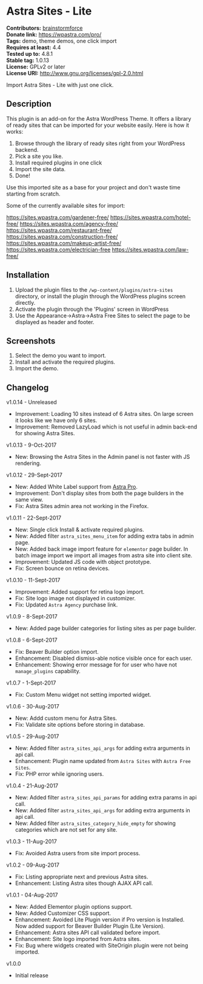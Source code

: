 # Astra Sites - Lite #
**Contributors:** [brainstormforce](https://profiles.wordpress.org/brainstormforce)  
**Donate link:** https://wpastra.com/pro/  
**Tags:** demo, theme demos, one click import  
**Requires at least:** 4.4  
**Tested up to:** 4.8.1  
**Stable tag:** 1.0.13  
**License:** GPLv2 or later  
**License URI:** http://www.gnu.org/licenses/gpl-2.0.html  

Import Astra Sites - Lite with just one click.

## Description ##

This plugin is an add-on for the Astra WordPress Theme. It offers a library of ready sites that can be imported for your website easily. Here is how it works:

1. Browse through the library of ready sites right from your WordPress backend.
2. Pick a site you like.
3. Install required plugins in one click
4. Import the site data.
5. Done!

Use this imported site as a base for your project and don't waste time starting from scratch.

Some of the currently available sites for import:

https://sites.wpastra.com/gardener-free/
https://sites.wpastra.com/hotel-free/
https://sites.wpastra.com/agency-free/
https://sites.wpastra.com/restaurant-free/
https://sites.wpastra.com/construction-free/
https://sites.wpastra.com/makeup-artist-free/
https://sites.wpastra.com/electrician-free
https://sites.wpastra.com/law-free/

## Installation ##

1. Upload the plugin files to the `/wp-content/plugins/astra-sites` directory, or install the plugin through the WordPress plugins screen directly.
2. Activate the plugin through the 'Plugins' screen in WordPress
3. Use the Appearance->Astra->Astra Free Sites to select the page to be displayed as header and footer.

## Screenshots ##
1. Select the demo you want to import.
2. Install and activate the required plugins.
3. Import the demo.

## Changelog ##

v1.0.14 - Unreleased
* Improvement: Loading 10 sites instead of 6 Astra sites. On large screen it looks like we have only 6 sites.
* Improvement: Removed LazyLoad which is not useful in admin back-end for showing Astra Sites.

v1.0.13 - 9-Oct-2017
* New: Browsing the Astra Sites in the Admin panel is not faster with JS rendering.

v1.0.12 - 29-Sept-2017
* New: Added White Label support from <a href="https://wpastra.com/pro/">Astra Pro</a>.
* Improvement: Don't display sites from both the page builders in the same view.
* Fix: Astra Sites admin area not working in the Firefox.

v1.0.11 - 22-Sept-2017
* New: Single click Install & activate required plugins.
* New: Added filter `astra_sites_menu_item` for adding extra tabs in admin page.
* New: Added back image import feature for `elementor` page builder. In batch image import we import all images from astra site into client site.
* Improvement: Updated JS code with object prototype.
* Fix: Screen bounce on retina devices.

v1.0.10 - 11-Sept-2017
* Improvement: Added support for retina logo import.
* Fix: Site logo image not displayed in customizer.
* Fix: Updated `Astra Agency` purchase link.

v1.0.9 - 8-Sept-2017
* New: Added page builder categories for listing sites as per page builder.

v1.0.8 - 6-Sept-2017
* Fix: Beaver Builder option import.
* Enhancement: Disabled dismiss-able notice visible once for each user.
* Enhancement: Showing error message for for user who have not `manage_plugins` capability.

v1.0.7 - 1-Sept-2017
* Fix: Custom Menu widget not setting imported widget.

v1.0.6 - 30-Aug-2017
* New: Addd custom menu for Astra Sites.
* Fix: Validate site options before storing in database.

v1.0.5 - 29-Aug-2017
* New: Added filter `astra_sites_api_args` for adding extra arguments in api call.
* Enhancement: Plugin name updated from `Astra Sites` with `Astra Free Sites`.
* Fix: PHP error while ignoring users.

v1.0.4 - 21-Aug-2017
* New: Added filter `astra_sites_api_params` for adding extra params in api call.
* New: Added filter `astra_sites_api_args` for adding extra arguments in api call.
* New: Added filter `astra_sites_category_hide_empty` for showing categories which are not set for any site.

v1.0.3 - 11-Aug-2017
* Fix: Avoided Astra users from site import process.

v1.0.2 - 09-Aug-2017
* Fix: Listing appropriate next and previous Astra sites.
* Enhancement: Listing Astra sites though AJAX API call.

v1.0.1 - 04-Aug-2017
* New: Added Elementor plugin options support.
* New: Added Customizer CSS support.
* Enhancement: Avoided Lite Plugin version if Pro version is Installed. Now added support for Beaver Builder Plugin (Lite Version).
* Enhancement: Astra sites API call validated before import.
* Enhancement: Site logo imported from Astra sites.
* Fix: Bug where widgets created with SiteOrigin plugin were not being imported.

v1.0.0
* Initial release

